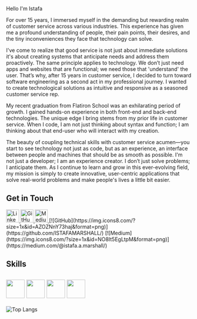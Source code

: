 Hello I'm Istafa 

For over 15 years, I immersed myself in the demanding but rewarding realm of customer service across various industries. This experience has given me a profound understanding of people, their pain points, their desires, and the tiny inconveniences they face that technology can solve. 

I've come to realize that good service is not just about immediate solutions it's about creating systems that anticipate needs and address them proactively. The same principle applies to technology. We don’t just need apps and websites that are functional; we need those that 'understand' the user. That’s why, after 15 years in customer service, I decided to turn toward software engineering as a second act in my professional journey. I wanted to create technological solutions as intuitive and responsive as a seasoned customer service rep.

My recent graduation from Flatiron School was an exhilarating period of growth. I gained hands-on experience in both front-end and back-end technologies. The unique edge I bring stems from my prior life in customer service. When I code, I am not just thinking about syntax and function; I am thinking about that end-user who will interact with my creation.

The beauty of coupling technical skills with customer service acumen—you start to see technology not just as code, but as an experience, an interface between people and machines that should be as smooth as possible. I'm not just a developer; I am an experience creator. I don’t just solve problems; I anticipate them. As I continue to learn and grow in this ever-evolving field, my mission is simply to create innovative, user-centric applications that solve real-world problems and make people's lives a little bit easier.

Get in Touch
---

<a href="https://www.linkedin.com/in/istafa-a-marshall/">
  <img src="https://cdn.jsdelivr.net/gh/devicons/devicon/icons/linkedin/linkedin-original.svg" alt="LinkedIn" width="35" height="35">
</a>
<a href="https://github.com/ISTAFAMARSHALL/">
  <img src="src="https://cdn.jsdelivr.net/gh/devicons/devicon/icons/github/github-original.svg" alt="GitHub" width="35" height="35">
</a>
<a href="https://medium.com/@istafa.a.marshall/">
  <img src="https://img.icons8.com/?size=1x&id=NO8It5EgLtpM&format=png" alt="Medium" width="35" height="35">
</a>
[![GitHub](https://img.icons8.com/?size=1x&id=AZOZNnY73haj&format=png)](https://github.com/ISTAFAMARSHALL/)
[![Medium](https://img.icons8.com/?size=1x&id=NO8It5EgLtpM&format=png)](https://medium.com/@istafa.a.marshall/)

Skills
---
<img src="https://cdn.jsdelivr.net/gh/devicons/devicon/icons/javascript/javascript-original.svg" width="50" height="50"/> <img src="https://cdn.jsdelivr.net/gh/devicons/devicon/icons/react/react-original-wordmark.svg" width="50" height="50" /> <img src="https://cdn.jsdelivr.net/gh/devicons/devicon/icons/ruby/ruby-plain-wordmark.svg" width="50" height="50"/> <img src="https://cdn.jsdelivr.net/gh/devicons/devicon/icons/rails/rails-original-wordmark.svg" width="50" height="50"/>
---
![Top Langs](https://github-readme-stats.vercel.app/api/top-langs/?username=istafamarshall&layout=compact)
